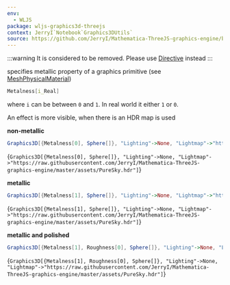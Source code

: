 ```yaml
---
env:
  - WLJS
package: wljs-graphics3d-threejs
context: JerryI`Notebook`Graphics3DUtils`
source: https://github.com/JerryI/Mathematica-ThreeJS-graphics-engine/blob/dev/src/kernel.js
---
```

:::warning
It is considered to be removed. Please use [Directive](frontend/Reference/Graphics3D/Directive.md) instead
:::

specifies metallic property of a graphics primitive (see [MeshPhysicalMaterial](frontend/Reference/Graphics3D/MeshPhysicalMaterial.md))

```mathematica
Metalness[i_Real]
```

where `i` can be between `0` and `1`. In real world it either `1` or `0`.

An effect is more visible, when there is an HDR map is used

__non-metallic__

```mathematica
Graphics3D[{Metalness[0], Sphere[]}, "Lighting"->None, "Lightmap"->"https://raw.githubusercontent.com/JerryI/Mathematica-ThreeJS-graphics-engine/master/assets/PureSky.hdr"]
```

<Wl >{`Graphics3D[{Metalness[0], Sphere[]}, "Lighting"->None, "Lightmap"->"https://raw.githubusercontent.com/JerryI/Mathematica-ThreeJS-graphics-engine/master/assets/PureSky.hdr"]`}</Wl>

__metallic__

```mathematica
Graphics3D[{Metalness[1], Sphere[]}, "Lighting"->None, "Lightmap"->"https://raw.githubusercontent.com/JerryI/Mathematica-ThreeJS-graphics-engine/master/assets/PureSky.hdr"]
```

<Wl >{`Graphics3D[{Metalness[1], Sphere[]}, "Lighting"->None, "Lightmap"->"https://raw.githubusercontent.com/JerryI/Mathematica-ThreeJS-graphics-engine/master/assets/PureSky.hdr"]`}</Wl>

__metallic and polished__

```mathematica
Graphics3D[{Metalness[1], Roughness[0], Sphere[]}, "Lighting"->None, "Lightmap"->"https://raw.githubusercontent.com/JerryI/Mathematica-ThreeJS-graphics-engine/master/assets/PureSky.hdr"]
```

<Wl >{`Graphics3D[{Metalness[1], Roughness[0], Sphere[]}, "Lighting"->None, "Lightmap"->"https://raw.githubusercontent.com/JerryI/Mathematica-ThreeJS-graphics-engine/master/assets/PureSky.hdr"]`}</Wl>